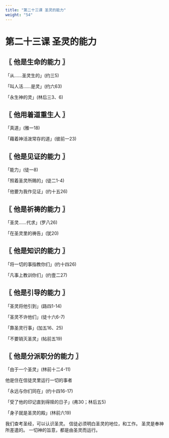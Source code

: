 ```yaml
---
title: "第二十三课 圣灵的能力"
weight: "54"
---
```


# 第二十三课 圣灵的能力


## 〖 他是生命的能力 〗

「从……圣灵生的」(约三5)

「叫人活……是灵」(约六63)

「永生神的灵」(林后三3、6)

## 〖 他用着道重生人 〗

「真道」(雅一18)

「藉着神活泼常存的道」(彼前一23)

## 〖 他是见证的能力 〗

「能力」(徒一8)

「照着圣灵所赐的」(徒二1-4)

「他要为我作见证」(约十五26)

## 〖 他是祈祷的能力 〗

「圣灵……代求」(罗八26)

「在圣灵里的祷告」(犹20)

## 〖 他是知识的能力 〗

「将一切的事指教你们」(约十四26)

「凡事上教训你们」(约壹二27)

## 〖 他是引导的能力 〗

「圣灵将他引到」(路四1-14)

「圣灵不许他们」(徒十六6-7)

「靠圣灵行事」(加五16、25)

「不要销灭圣灵」(帖前五19)

## 〖 他是分派职分的能力 〗

「由于一个圣灵」(林前十二4-11)

他是住在信徒灵里运行一切的事者

「永远与你们同在」(约十四16-17)

「受了他的印记直到得赎的日子」(弗30；林后五5)

「身子就是圣灵的殿」(林前六19)

我们查考圣经，可以认识圣灵。
信徒必须明白圣灵的地位，和工作。
圣灵是奉神所差遣的。
一切神的旨意，都是由圣灵而运行。
